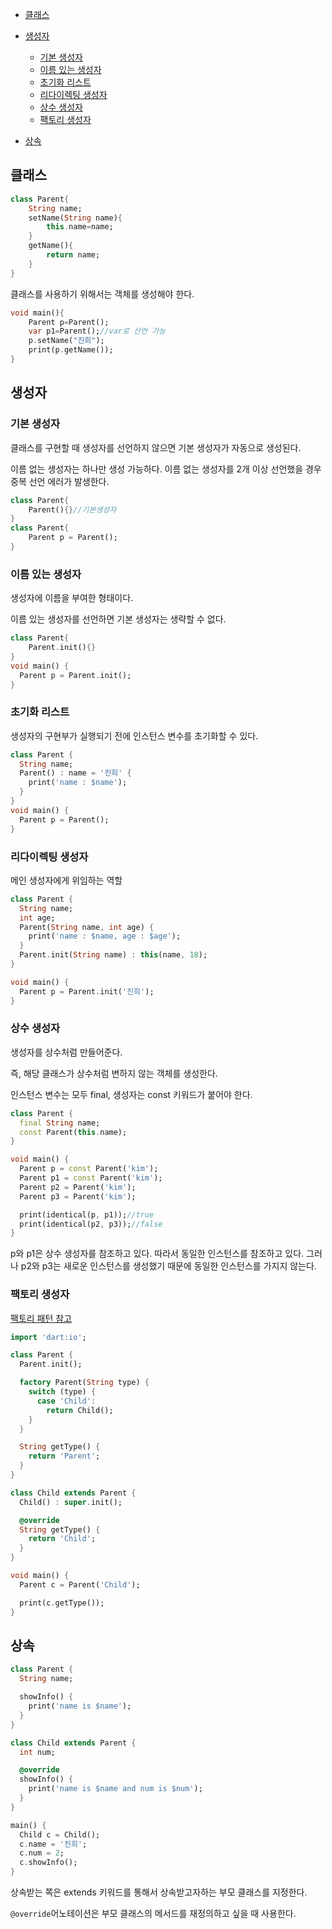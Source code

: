 - [클래스](https://github.com/yoojinhee03/TIL/blob/master/Flutter/Dart(%EC%83%9D%EC%84%B1%EC%9E%90%2C%EC%83%81%EC%86%8D).md#%ED%81%B4%EB%9E%98%EC%8A%A4)
- [생성자](https://github.com/yoojinhee03/TIL/blob/master/Flutter/Dart(%EC%83%9D%EC%84%B1%EC%9E%90%2C%EC%83%81%EC%86%8D).md#%EC%83%9D%EC%84%B1%EC%9E%90)
  - [기본 생성자](https://github.com/yoojinhee03/TIL/blob/master/Flutter/Dart(%EC%83%9D%EC%84%B1%EC%9E%90%2C%EC%83%81%EC%86%8D).md#%EA%B8%B0%EB%B3%B8-%EC%83%9D%EC%84%B1%EC%9E%90)
  - [이름 있는 생성자](https://github.com/yoojinhee03/TIL/blob/master/Flutter/Dart(%EC%83%9D%EC%84%B1%EC%9E%90%2C%EC%83%81%EC%86%8D).md#%EC%9D%B4%EB%A6%84-%EC%9E%88%EB%8A%94-%EC%83%9D%EC%84%B1%EC%9E%90)
  - [초기화 리스트](https://github.com/yoojinhee03/TIL/blob/master/Flutter/Dart(%EC%83%9D%EC%84%B1%EC%9E%90%2C%EC%83%81%EC%86%8D).md#%EC%B4%88%EA%B8%B0%ED%99%94-%EB%A6%AC%EC%8A%A4%ED%8A%B8)
  - [리다이렉팅 생성자](https://github.com/yoojinhee03/TIL/blob/master/Flutter/Dart(%EC%83%9D%EC%84%B1%EC%9E%90%2C%EC%83%81%EC%86%8D).md#%EB%A6%AC%EB%8B%A4%EC%9D%B4%EB%A0%89%ED%8C%85-%EC%83%9D%EC%84%B1%EC%9E%90)
  - [상수 생성자](https://github.com/yoojinhee03/TIL/blob/master/Flutter/Dart(%EC%83%9D%EC%84%B1%EC%9E%90%2C%EC%83%81%EC%86%8D).md#%EC%83%81%EC%88%98-%EC%83%9D%EC%84%B1%EC%9E%90)
  - [팩토리 생성자](https://github.com/yoojinhee03/TIL/blob/master/Flutter/Dart(%EC%83%9D%EC%84%B1%EC%9E%90%2C%EC%83%81%EC%86%8D).md#%ED%8C%A9%ED%86%A0%EB%A6%AC-%EC%83%9D%EC%84%B1%EC%9E%90)

- [상속](https://github.com/yoojinhee03/TIL/blob/master/Flutter/Dart(%EC%83%9D%EC%84%B1%EC%9E%90%2C%EC%83%81%EC%86%8D).md#%EC%83%81%EC%86%8D)

## 클래스

```dart
class Parent{
	String name;
	setName(String name){
		this.name=name;
	}
    getName(){
        return name;
    }
}
```

클래스를 사용하기 위해서는 객체를 생성해야 한다.

```dart
void main(){
	Parent p=Parent();
    var p1=Parent();//var로 선언 가능
    p.setName("진희");
    print(p.getName());
}
```

## 생성자

### 기본 생성자

클래스를 구현할 때 생성자를 선언하지 않으면 기본 생성자가 자동으로 생성된다.

이름 없는 생성자는 하나만 생성 가능하다. 이름 없는 생성자를 2개 이상 선언했을 경우 중복 선언 에러가 발생한다.

```dart
class Parent{
    Parent(){}//기본생성자
}
class Parent{
	Parent p = Parent();
}
```

### 이름 있는 생성자

생성자에 이름을 부여한 형태이다.

이름 있는 생성자를 선언하면 기본 생성자는 생략할 수 없다.

```dart
class Parent{
    Parent.init(){}
}
void main() {
  Parent p = Parent.init();
}
```

### 초기화 리스트

생성자의 구현부가 실행되기 전에 인스턴스 변수를 초기화할 수 있다.

```dart
class Parent {
  String name;
  Parent() : name = '진희' {
    print('name : $name');
  }
}
void main() {
  Parent p = Parent();
}
```

### 리다이렉팅 생성자

메인 생성자에게 위임하는 역할

```dart
class Parent {
  String name;
  int age;
  Parent(String name, int age) {
    print('name : $name, age : $age');
  }
  Parent.init(String name) : this(name, 18);
}

void main() {
  Parent p = Parent.init('진희');
}
```

### 상수 생성자

생성자를 상수처럼 만들어준다. 

즉, 해당 클래스가 상수처럼 변하지 않는 객체를 생성한다.

인스턴스 변수는 모두 final, 생성자는 const 키워드가 붙어야 한다.

```dart
class Parent {
  final String name;
  const Parent(this.name);
}

void main() {
  Parent p = const Parent('kim');
  Parent p1 = const Parent('kim');
  Parent p2 = Parent('kim');
  Parent p3 = Parent('kim');

  print(identical(p, p1));//true
  print(identical(p2, p3));//false
}
```

p와 p1은 상수 생성자를 참조하고 있다. 따라서 동일한 인스턴스를 참조하고 있다. 그러나 p2와 p3는 새로운 인스턴스를 생성했기 때문에 동일한 인스턴스를 가지지 않는다.

### 팩토리 생성자

[팩토리 패턴 참고](https://woovictory.github.io/2019/02/07/Design-Pattern-Factory-Pattern/)

```dart
import 'dart:io';

class Parent {
  Parent.init();

  factory Parent(String type) {
    switch (type) {
      case 'Child':
        return Child();
    }
  }

  String getType() {
    return 'Parent';
  }
}

class Child extends Parent {
  Child() : super.init();

  @override
  String getType() {
    return 'Child';
  }
}

void main() {
  Parent c = Parent('Child');

  print(c.getType());
}
```

## 상속

```dart
class Parent {
  String name;

  showInfo() {
    print('name is $name');
  }
}

class Child extends Parent {
  int num;

  @override
  showInfo() {
    print('name is $name and num is $num');
  }
}

main() {
  Child c = Child();
  c.name = '진희';
  c.num = 2;
  c.showInfo();
}
```

상속받는 쪽은 extends 키워드를 통해서 상속받고자하는 부모 클래스를 지정한다.

`@override`어노테이션은 부모 클래스의 메서드를 재정의하고 싶을 때 사용한다.